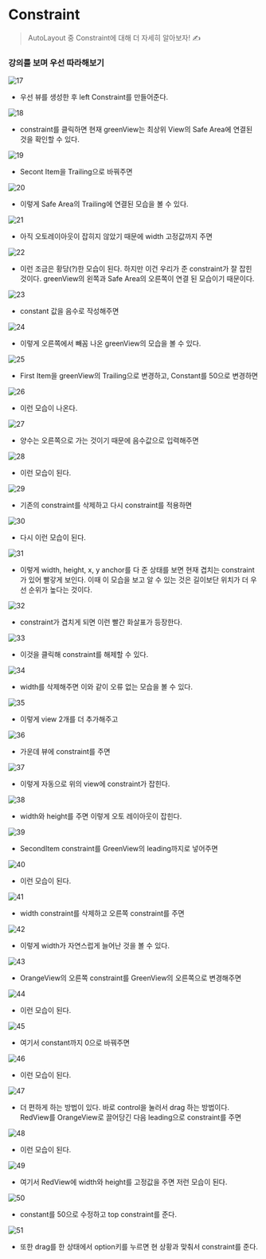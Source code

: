# Constraint

> AutoLayout 중 Constraint에 대해 더 자세히 알아보자! ✍️

### 강의를 보며 우선 따라해보기

![17](./images/17.png)
- 우선 뷰를 생성한 후 left Constraint를 만들어준다.

![18](./images/18.png)
- constraint를 클릭하면 현재 greenView는 최상위 View의 Safe Area에 연결된 것을 확인할 수 있다.

![19](./images/19.png)
- Secont Item을 Trailing으로 바꿔주면

![20](./images/20.png)
- 이렇게 Safe Area의 Trailing에 연결된 모습을 볼 수 있다.

![21](./images/21.png)
- 아직 오토레이아웃이 잡히지 않았기 때문에 width 고정값까지 주면

![22](./images/22.png)
- 이런 조금은 황당(?)한 모습이 된다. 하지만 이건 우리가 준 constraint가 잘 잡힌 것이다. greenView의 왼쪽과 Safe Area의 오른쪽이 연결 된 모습이기 때문이다.

![23](./images/23.png)
- constant 값을 음수로 작성해주면

![24](./images/24.png)
- 이렇게 오른쪽에서 빼꼼 나온 greenView의 모습을 볼 수 있다.

![25](./images/25.png)
- First Item을 greenView의 Trailing으로 변경하고, Constant를 50으로 변경하면

![26](./images/26.png)
- 이런 모습이 나온다.

![27](./images/27.png)
- 양수는 오른쪽으로 가는 것이기 때문에 음수값으로 입력해주면

![28](./images/28.png)
- 이런 모습이 된다.

![29](./images/29.png)
- 기존의 constraint를 삭제하고 다시 constraint를 적용하면

![30](./images/30.png)
- 다시 이런 모습이 된다.

![31](./images/31.png)
- 이렇게 width, height, x, y anchor를 다 준 상태를 보면 현재 겹치는 constraint가 있어 빨갛게 보인다. 이때 이 모습을 보고 알 수 있는 것은 길이보단 위치가 더 우선 순위가 높다는 것이다.

![32](./images/32.png)
- constraint가 겹치게 되면 이런 빨간 화살표가 등장한다.

![33](./images/33.png)
- 이것을 클릭해 constraint를 해제할 수 있다.

![34](./images/34.png)
- width를 삭제해주면 이와 같이 오류 없는 모습을 볼 수 있다.

![35](./images/35.png)
- 이렇게 view 2개를 더 추가해주고

![36](./images/36.png)
- 가운데 뷰에 constraint를 주면

![37](./images/37.png)
- 이렇게 자동으로 위의 view에 constraint가 잡힌다.

![38](./images/38.png)
- width와 height를 주면 이렇게 오토 레이아웃이 잡힌다.

![39](./images/39.png)
- SecondItem constraint를 GreenView의 leading까지로 넣어주면

![40](./images/40.png)
- 이런 모습이 된다.

![41](./images/41.png)
- width constraint를 삭제하고 오른쪽 constraint를 주면

![42](./images/42.png)
- 이렇게 width가 자연스럽게 늘어난 것을 볼 수 있다.

![43](./images/43.png)
- OrangeView의 오른쪽 constraint를 GreenView의 오른쪽으로 변경해주면

![44](./images/44.png)
- 이런 모습이 된다.

![45](./images/45.png)
- 여기서 constant까지 0으로 바꿔주면

![46](./images/46.png)
- 이런 모습이 된다.

![47](./images/47.png)
- 더 편하게 하는 방법이 있다. 바로 control을 눌러서 drag 하는 방법이다. RedView를 OrangeView로 끌어당긴 다음 leading으로 constraint를 주면

![48](./images/48.png)
- 이런 모습이 된다.

![49](./images/49.png)
- 여기서 RedView에 width와 height를 고정값을 주면 저런 모습이 된다.

![50](./images/50.png)
- constant를 50으로 수정하고 top constraint를 준다.

![51](./images/51.png)
- 또한 drag를 한 상태에서 option키를 누르면 현 상황과 맞춰서 constraint를 준다.

> 

